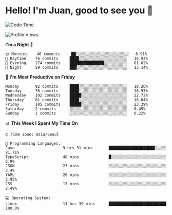 # Hello! I'm Juan, good to see you 👋

<!--
**Y-k-Y/Y-k-Y** is a ✨ _special_ ✨ repository because its `README.md` (this file) appears on your GitHub profile.

Here are some ideas to get you started:

- 🔭 I’m currently working on ...
- 🌱 I’m currently learning ...
- 👯 I’m looking to collaborate on ...
- 🤔 I’m looking for help with ...
- 💬 Ask me about ...
- 📫 How to reach me: ...
- 😄 Pronouns: ...
- ⚡ Fun fact: ...
-->
<!--
![Profile views](https://gpvc.arturio.dev/Y-k-Y)

[![Omid Nikrah StackOverflow](https://github-readme-stackoverflow.vercel.app/?userID=9517076)](https://stackoverflow.com/users/9517076/i-have-10-fingers)
-->

<!--START_SECTION:waka-->
![Code Time](http://img.shields.io/badge/Code%20Time-805%20hrs%2027%20mins-blue)

![Profile Views](http://img.shields.io/badge/Profile%20Views-0-blue)

**I'm a Night 🦉** 

```text
🌞 Morning    40 commits     ██░░░░░░░░░░░░░░░░░░░░░░░   8.91% 
🌆 Daytime    76 commits     ████░░░░░░░░░░░░░░░░░░░░░   16.93% 
🌃 Evening    274 commits    ███████████████░░░░░░░░░░   61.02% 
🌙 Night      59 commits     ███░░░░░░░░░░░░░░░░░░░░░░   13.14%

```
📅 **I'm Most Productive on Friday** 

```text
Monday       82 commits     ████░░░░░░░░░░░░░░░░░░░░░   18.26% 
Tuesday      76 commits     ████░░░░░░░░░░░░░░░░░░░░░   16.93% 
Wednesday    102 commits    █████░░░░░░░░░░░░░░░░░░░░   22.72% 
Thursday     81 commits     ████░░░░░░░░░░░░░░░░░░░░░   18.04% 
Friday       105 commits    █████░░░░░░░░░░░░░░░░░░░░   23.39% 
Saturday     2 commits      ░░░░░░░░░░░░░░░░░░░░░░░░░   0.45% 
Sunday       1 commits      ░░░░░░░░░░░░░░░░░░░░░░░░░   0.22%

```


📊 **This Week I Spent My Time On** 

```text
⌚︎ Time Zone: Asia/Seoul

💬 Programming Languages: 
Java                     9 hrs 31 mins       ████████████████████░░░░░   81.71% 
TypeScript               48 mins             █░░░░░░░░░░░░░░░░░░░░░░░░   6.9% 
JSON                     23 mins             ░░░░░░░░░░░░░░░░░░░░░░░░░   3.4% 
YAML                     20 mins             ░░░░░░░░░░░░░░░░░░░░░░░░░   2.95% 
CSS                      17 mins             ░░░░░░░░░░░░░░░░░░░░░░░░░   2.49%

💻 Operating System: 
Linux                    11 hrs 39 mins      █████████████████████████   100.0%

```


<!--END_SECTION:waka-->
